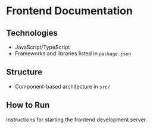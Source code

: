 # Frontend Documentation

## Technologies
- JavaScript/TypeScript
- Frameworks and libraries listed in `package.json`

## Structure
- Component-based architecture in `src/`

## How to Run
Instructions for starting the frontend development server.